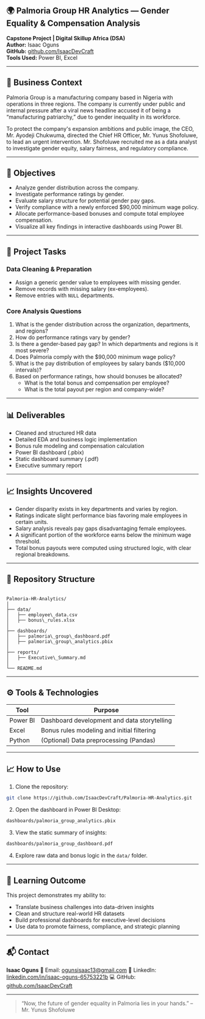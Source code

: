 

## 🌍 Palmoria Group HR Analytics — Gender Equality & Compensation Analysis

**Capstone Project | Digital Skillup Africa (DSA)**  
**Author:** Isaac Oguns  
**GitHub:** [github.com/IsaacDevCraft](https://github.com/IsaacDevCraft)  
**Tools Used:** Power BI, Excel  

---

## 🏢 Business Context

Palmoria Group is a manufacturing company based in Nigeria with operations in three regions. The company is currently under public and internal pressure after a viral news headline accused it of being a “manufacturing patriarchy,” due to gender inequality in its workforce.

To protect the company's expansion ambitions and public image, the CEO, Mr. Ayodeji Chukwuma, directed the Chief HR Officer, Mr. Yunus Shofoluwe, to lead an urgent intervention. Mr. Shofoluwe recruited me as a data analyst to investigate gender equity, salary fairness, and regulatory compliance.

---

## 🎯 Objectives

- Analyze gender distribution across the company.  
- Investigate performance ratings by gender.  
- Evaluate salary structure for potential gender pay gaps.  
- Verify compliance with a newly enforced $90,000 minimum wage policy.  
- Allocate performance-based bonuses and compute total employee compensation.  
- Visualize all key findings in interactive dashboards using Power BI.  

---

## 🧾 Project Tasks

### Data Cleaning & Preparation

- Assign a generic gender value to employees with missing gender.  
- Remove records with missing salary (ex-employees).  
- Remove entries with `NULL` departments.  

### Core Analysis Questions

1. What is the gender distribution across the organization, departments, and regions?  
2. How do performance ratings vary by gender?  
3. Is there a gender-based pay gap? In which departments and regions is it most severe?  
4. Does Palmoria comply with the $90,000 minimum wage policy?  
5. What is the pay distribution of employees by salary bands ($10,000 intervals)?  
6. Based on performance ratings, how should bonuses be allocated?  
   - What is the total bonus and compensation per employee?  
   - What is the total payout per region and company-wide?  

---

## 📊 Deliverables

- Cleaned and structured HR data  
- Detailed EDA and business logic implementation  
- Bonus rule modeling and compensation calculation  
- Power BI dashboard (.pbix)  
- Static dashboard summary (.pdf)  
- Executive summary report  

---

## 📈 Insights Uncovered

- Gender disparity exists in key departments and varies by region.  
- Ratings indicate slight performance bias favoring male employees in certain units.  
- Salary analysis reveals pay gaps disadvantaging female employees.  
- A significant portion of the workforce earns below the minimum wage threshold.  
- Total bonus payouts were computed using structured logic, with clear regional breakdowns.  

---

## 📁 Repository Structure

```

Palmoria-HR-Analytics/
│
├── data/
│   ├── employee\_data.csv
│   ├── bonus\_rules.xlsx
│
├── dashboards/
│   ├── palmoria\_group\_dashboard.pdf
│   ├── palmoria\_group\_analytics.pbix
│
├── reports/
│   ├── Executive\_Summary.md
│
└── README.md

````

---

## ⚙️ Tools & Technologies

| Tool     | Purpose                                      |
|----------|----------------------------------------------|
| Power BI | Dashboard development and data storytelling  |
| Excel    | Bonus rules modeling and initial filtering   |
| Python   | (Optional) Data preprocessing (Pandas)       |

---

## 📈 How to Use

1. Clone the repository:

```bash
git clone https://github.com/IsaacDevCraft/Palmoria-HR-Analytics.git
````

2. Open the dashboard in Power BI Desktop:

```bash
dashboards/palmoria_group_analytics.pbix
```

3. View the static summary of insights:

```bash
dashboards/palmoria_group_dashboard.pdf
```

4. Explore raw data and bonus logic in the `data/` folder.

---

## 🧠 Learning Outcome

This project demonstrates my ability to:

* Translate business challenges into data-driven insights
* Clean and structure real-world HR datasets
* Build professional dashboards for executive-level decisions
* Use data to promote fairness, compliance, and strategic planning

---

## 📬 Contact

**Isaac Oguns**
📧 Email: [ogunsisaac13@gmail.com](mailto:ogunsisaac13@gmail.com)
🔗 LinkedIn: [linkedin.com/in/isaac-oguns-65753221b](https://linkedin.com/in/isaac-oguns-65753221b)
💻 GitHub: [github.com/IsaacDevCraft](https://github.com/IsaacDevCraft)

---

> “Now, the future of gender equality in Palmoria lies in your hands.” – Mr. Yunus Shofoluwe


